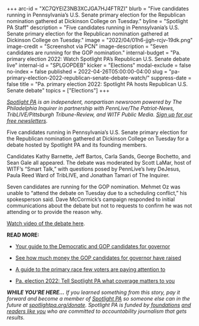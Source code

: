 +++
arc-id = "XC7QYEIZ3NB3XCJGA7HJ4FTRZI"
blurb = "Five candidates running in Pennsylvania’s U.S. Senate primary election for the Republican nomination gathered at Dickinson College on Tuesday."
byline = "Spotlight PA Staff"
description = "Five candidates running in Pennsylvania’s U.S. Senate primary election for the Republican nomination gathered at Dickinson College on Tuesday."
image = "2022/04/01h6-jjgh-rcjv-19dk.png"
image-credit = "Screenshot via PCN"
image-description = "Seven candidates are running for the GOP nomination."
internal-budget = "Pa. primary election 2022: Watch Spotlight PA’s Republican U.S. Senate debate live"
internal-id = "SPLGOPDEB"
kicker = "Elections"
modal-exclude = false
no-index = false
published = 2022-04-26T05:00:00-04:00
slug = "pa-primary-election-2022-republican-senate-debate-watch/"
suppress-date = false
title = "Pa. primary election 2022: Spotlight PA hosts Republican U.S. Senate debate"
topics = ["Elections"]
+++

<a href="https://lesspage.com/"><i>Spotlight PA</i></a><i> is an independent, nonpartisan newsroom powered by The Philadelphia Inquirer in partnership with PennLive/The Patriot-News, TribLIVE/Pittsburgh Tribune-Review, and WITF Public Media. </i><a href="https://lesspage.com/newsletters"><i>Sign up for our free newsletters</i></a><i>.</i>

Five candidates running in Pennsylvania’s U.S. Senate primary election for the Republican nomination gathered at Dickinson College on Tuesday for a debate hosted by Spotlight PA and its founding members.

Candidates Kathy Barnette, Jeff Bartos, Carla Sands, George Bochetto, and Sean Gale all appeared. The debate was moderated by Scott LaMar, host of WITF’s “Smart Talk,” with questions posed by PennLive’s Ivey DeJesus, Paula Reed Ward of TribLIVE, and Jonathan Tamari of The Inquirer.

Seven candidates are running for the GOP nomination. Mehmet Oz was unable to “attend the debate on Tuesday due to a scheduling conflict,” his spokesperson said. Dave McCormick’s campaign responded to initial communications about the debate but not to requests to confirm he was not attending or to provide the reason why.

<a href="http://players.brightcove.net/2549849263001/default_default/index.html?videoId=6305224549001" target="_blank">Watch video of the debate here</a>.

<script src="https://lesspage.com/embed.js" async></script><div data-spl-embed-version="1" data-spl-src="https://lesspage.com/embeds/newsletter/"></div>

<b>READ MORE:</b>

- <a href="https://lesspage.com/news/2022/04/pa-primary-governor-election-2022-candidates-guide/">Your guide to the Democratic and GOP candidates for governor</a>

- <a href="https://lesspage.com/news/2022/04/pa-primary-governor-election-2022-candidates-fundraising-donations/">See how much money the GOP candidates for governor have raised</a>

- <a href="https://lesspage.com/news/2022/04/pennsylvania-lieutenant-governor-2022-election-guide/">A guide to the primary race few voters are paying attention to</a>

- <a href="https://lesspage.com/news/2022/02/pennsylvania-election-2022-questions-answers/">Pa. election 2022: Tell Spotlight PA what coverage matters to you</a>

<i><b>WHILE YOU’RE HERE...</b></i><i> If you learned something from this story, pay it forward and become a member of </i><a href="https://lesspage.com/"><i>Spotlight PA</i></a><i> so someone else can in the future at </i><a href="http://spotlightpa.org/donate"><i>spotlightpa.org/donate</i></a><i>. Spotlight PA is funded by</i><a href="https://lesspage.com/support"><i> foundations</i></a><i> </i><a href="https://lesspage.com/support"><i>and readers like you</i></a><i> who are committed to accountability journalism that gets results.</i>
